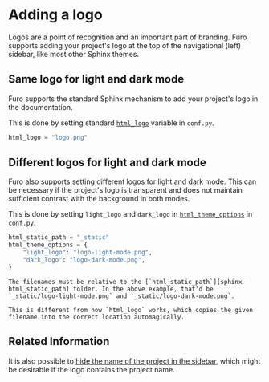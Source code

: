 # Adding a logo

Logos are a point of recognition and an important part of branding. Furo supports adding your project's logo at the top of the navigational (left) sidebar, like most other Sphinx themes.

## Same logo for light and dark mode

Furo supports the standard Sphinx mechanism to add your project's logo in the documentation.

This is done by setting standard [`html_logo`][sphinx-html_logo] variable in `conf.py`.

```python
html_logo = "logo.png"
```

## Different logos for light and dark mode

Furo also supports setting different logos for light and dark mode. This can be necessary if the project's logo is transparent and does not maintain sufficient contrast with the background in both modes.

This is done by setting `light_logo` and `dark_logo` in [`html_theme_options`][sphinx-html_theme_options] in `conf.py`.

```python
html_static_path = "_static"
html_theme_options = {
    "light_logo": "logo-light-mode.png",
    "dark_logo": "logo-dark-mode.png",
}
```

```{important}
The filenames must be relative to the [`html_static_path`][sphinx-html_static_path] folder. In the above example, that'd be `_static/logo-light-mode.png` and `_static/logo-dark-mode.png`.

This is different from how `html_logo` works, which copies the given filename into the correct location automagically.
```

## Related Information

It is also possible to [hide the name of the project in the sidebar](customisation/index.md#sidebar_hide_name), which might be desirable if the logo contains the project name.

[sphinx-html_logo]: https://www.sphinx-doc.org/en/master/usage/configuration.html#confval-html_logo
[sphinx-html_theme_options]: https://www.sphinx-doc.org/en/master/usage/configuration.html#confval-html_theme_options
[sphinx-html_static_path]: https://www.sphinx-doc.org/en/master/usage/configuration.html#confval-html_static_path

